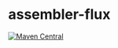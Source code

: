 # assembler-flux

[![Maven Central](https://maven-badges.herokuapp.com/maven-central/io.github.pellse/assembler-flux/badge.svg)](https://maven-badges.herokuapp.com/maven-central/io.github.pellse/assembler-flux)
